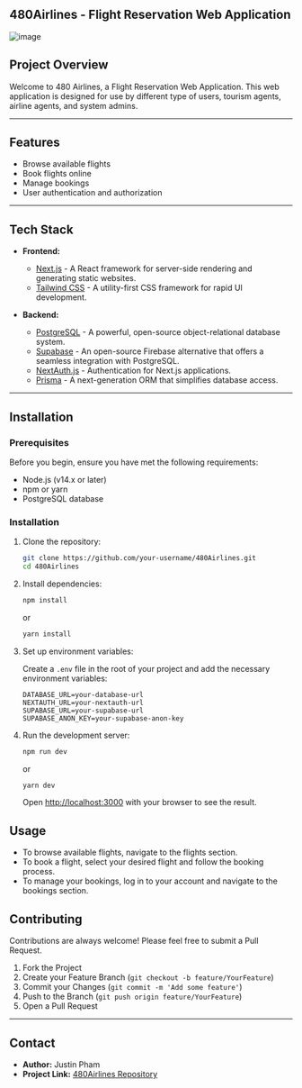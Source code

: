 ## 480Airlines - Flight Reservation Web Application

![image](https://github.com/justin-phxm/Fork-ENSF480-Final-Project/assets/113923596/bfd5dc9f-cdb9-4613-8f54-b35464f5e411)

## Project Overview

Welcome to 480 Airlines, a Flight Reservation Web Application. This web application is designed for use by different type of users, tourism agents, airline agents, and system admins.

---
## Features

- Browse available flights
- Book flights online
- Manage bookings
- User authentication and authorization

---

## Tech Stack

- **Frontend:**
  - [Next.js](https://nextjs.org/) - A React framework for server-side rendering and generating static websites.
  - [Tailwind CSS](https://tailwindcss.com/) - A utility-first CSS framework for rapid UI development.

- **Backend:**
  - [PostgreSQL](https://www.postgresql.org/) - A powerful, open-source object-relational database system.
  - [Supabase](https://supabase.io/) - An open-source Firebase alternative that offers a seamless integration with PostgreSQL.
  - [NextAuth.js](https://next-auth.js.org/) - Authentication for Next.js applications.
  - [Prisma](https://www.prisma.io/) - A next-generation ORM that simplifies database access.

---

## Installation

### Prerequisites

Before you begin, ensure you have met the following requirements:

- Node.js (v14.x or later)
- npm or yarn
- PostgreSQL database

### Installation

1. Clone the repository:

    ```bash
    git clone https://github.com/your-username/480Airlines.git
    cd 480Airlines
    ```

2. Install dependencies:

    ```bash
    npm install
    ```

    or

    ```bash
    yarn install
    ```

3. Set up environment variables:

    Create a `.env` file in the root of your project and add the necessary environment variables:

    ```env
    DATABASE_URL=your-database-url
    NEXTAUTH_URL=your-nextauth-url
    SUPABASE_URL=your-supabase-url
    SUPABASE_ANON_KEY=your-supabase-anon-key
    ```

4. Run the development server:

    ```bash
    npm run dev
    ```

    or

    ```bash
    yarn dev
    ```

    Open [http://localhost:3000](http://localhost:3000) with your browser to see the result.

## Usage

- To browse available flights, navigate to the flights section.
- To book a flight, select your desired flight and follow the booking process.
- To manage your bookings, log in to your account and navigate to the bookings section.

## Contributing

Contributions are always welcome! Please feel free to submit a Pull Request.

1. Fork the Project
2. Create your Feature Branch (`git checkout -b feature/YourFeature`)
3. Commit your Changes (`git commit -m 'Add some feature'`)
4. Push to the Branch (`git push origin feature/YourFeature`)
5. Open a Pull Request

---

## Contact

- **Author:** Justin Pham
- **Project Link:** [480Airlines Repository](https://github.com/justin-phxm/480-airlines)

